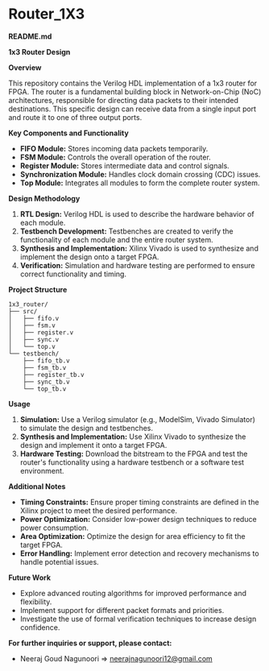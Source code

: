 # Router_1X3
**README.md**

**1x3 Router Design**

**Overview**

This repository contains the Verilog HDL implementation of a 1x3 router for FPGA. The router is a fundamental building block in Network-on-Chip (NoC) architectures, responsible for directing data packets to their intended destinations. This specific design can receive data from a single input port and route it to one of three output ports.

**Key Components and Functionality**

* **FIFO Module:** Stores incoming data packets temporarily.
* **FSM Module:** Controls the overall operation of the router.
* **Register Module:** Stores intermediate data and control signals.
* **Synchronization Module:** Handles clock domain crossing (CDC) issues.
* **Top Module:** Integrates all modules to form the complete router system.

**Design Methodology**

1. **RTL Design:** Verilog HDL is used to describe the hardware behavior of each module.
2. **Testbench Development:** Testbenches are created to verify the functionality of each module and the entire router system.
3. **Synthesis and Implementation:** Xilinx Vivado is used to synthesize and implement the design onto a target FPGA.
4. **Verification:** Simulation and hardware testing are performed to ensure correct functionality and timing.

**Project Structure**

```
1x3_router/
├── src/
│   ├── fifo.v
│   ├── fsm.v
│   ├── register.v
│   ├── sync.v
│   └── top.v
└── testbench/
    ├── fifo_tb.v
    ├── fsm_tb.v
    ├── register_tb.v
    ├── sync_tb.v
    └── top_tb.v
```

**Usage**

1. **Simulation:** Use a Verilog simulator (e.g., ModelSim, Vivado Simulator) to simulate the design and testbenches.
2. **Synthesis and Implementation:** Use Xilinx Vivado to synthesize the design and implement it onto a target FPGA.
3. **Hardware Testing:** Download the bitstream to the FPGA and test the router's functionality using a hardware testbench or a software test environment.

**Additional Notes**

* **Timing Constraints:** Ensure proper timing constraints are defined in the Xilinx project to meet the desired performance.
* **Power Optimization:** Consider low-power design techniques to reduce power consumption.
* **Area Optimization:** Optimize the design for area efficiency to fit the target FPGA.
* **Error Handling:** Implement error detection and recovery mechanisms to handle potential issues.

**Future Work**

* Explore advanced routing algorithms for improved performance and flexibility.
* Implement support for different packet formats and priorities.
* Investigate the use of formal verification techniques to increase design confidence.

**For further inquiries or support, please contact:**
* Neeraj Goud Nagunoori => neerajnagunoori12@gmail.com


